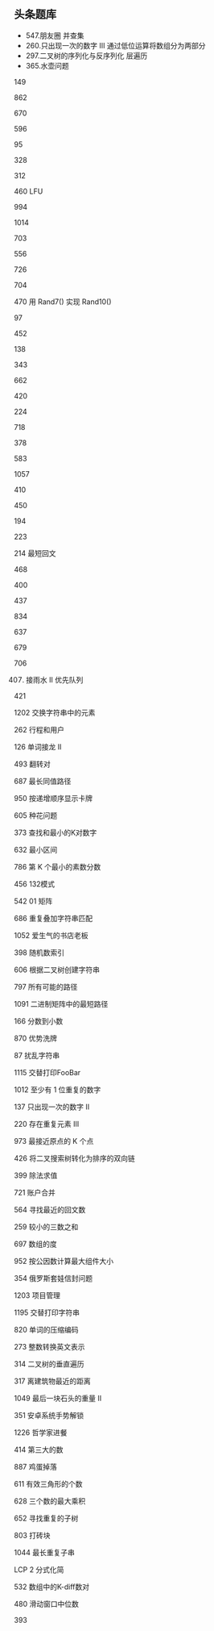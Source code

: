 ## 头条题库

- 547.朋友圈
    并查集
- 260.只出现一次的数字 III
    通过低位运算将数组分为两部分
- 297.二叉树的序列化与反序列化
    层遍历
- 365.水壶问题




149

862

670

596

95

328

312

460 LFU

994

1014

703

556

726

704

470 用 Rand7() 实现 Rand10()

97

452

138

343

662

420

224

718

378

583


1057


410


450

194

223

214 最短回文

468

400

437


834

637

679

706

407. 接雨水 II 优先队列

421

1202 交换字符串中的元素

262 行程和用户

126 单词接龙 II

493 翻转对

687 最长同值路径

950
按递增顺序显示卡牌

605
种花问题

373
查找和最小的K对数字

 632
最小区间


786
第 K 个最小的素数分数

456
132模式

 542
01 矩阵

686
重复叠加字符串匹配

1052
爱生气的书店老板

 398
随机数索引

606
根据二叉树创建字符串

 797
所有可能的路径

1091
二进制矩阵中的最短路径

166
分数到小数

870
优势洗牌


87
扰乱字符串

1115
交替打印FooBar

1012
至少有 1 位重复的数字

137
只出现一次的数字 II

220
存在重复元素 III

 973
最接近原点的 K 个点

426
将二叉搜索树转化为排序的双向链

399
除法求值


721
账户合并


564
寻找最近的回文数

259
较小的三数之和

697
数组的度

952
按公因数计算最大组件大小

354
俄罗斯套娃信封问题

1203
项目管理

1195
交替打印字符串

820
单词的压缩编码

 273
整数转换英文表示

314
二叉树的垂直遍历

317
离建筑物最近的距离

1049
最后一块石头的重量 II

351
安卓系统手势解锁


1226
哲学家进餐

414
第三大的数

887
鸡蛋掉落

611
有效三角形的个数


 628
三个数的最大乘积

652
寻找重复的子树

803
打砖块

1044
最长重复子串

LCP 2
分式化简

532
数组中的K-diff数对

 480
滑动窗口中位数


393
